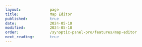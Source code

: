 ```yaml
---
layout:             page
title:              Map Editor
published:          true
date:               2024-05-10
modified:           2024-05-10
order:              /synoptic-panel-pro/features/map-editor
next_reading:       true
---
```


